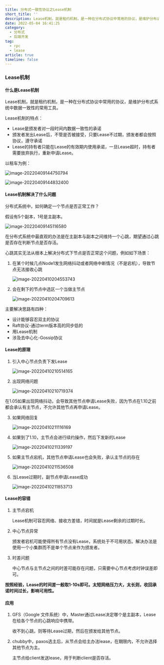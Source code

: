 ```yaml
---
title: 分布式一致性协议之Lease机制
short_title: ''
description: Lease机制，就是租约机制，是一种在分布式协议中常用的协议，是维护分布式系统中数据一致性的常用工具。
date: 2022-05-04 16:41:25
category:
  - 分布式
  - 后端开发
tag:
  - rpc
  - lease
article: true
timeline: false
---
```

### Lease机制

#### 什么是Lease机制

Lease机制，就是租约机制，是一种在分布式协议中常用的协议，是维护分布式系统中数据一致性的常用工具。

Lease机制的特点：

- Lease是颁发者对一段时间内数据一致性的承诺
- 颁发者发出Lease后，不管是否被接受，只要Lease不过期，颁发者都会按照协议，遵守承诺
- Lease的持有者只能在Lease的有效期内使用承诺，一旦Lease超时，持有者需要放弃执行，重新申请Lease。

以租车为例：

![image-20220409144750794](https://img1.terwer.space/image-20220409144750794.png)

![image-20220409144832400](https://img1.terwer.space/image-20220409144832400.png)

#### Lease机制解决了什么问题

分布式系统中，如何确定一个节点是否正常工作？

假设有5个副本，1号是主副本。

![image-20220409145116580](https://img1.terwer.space/image-20220409145116580.png)

在分布式系统中最直观的办法是在主副本与副本之间维持一个心跳，期望通过心跳是否存在判断节点是否存活。

心跳其实无法从根本上解决分布式下节点是否正常这个问题，例如如下场景：

1. 在某个时候几点Node1发生网络抖动或者网络中断情况（不是宕机），导致节点无法接收心跳

   ![image-20220410204553743](https://img1.terwer.space/image-20220410204553743.png)

2. 会在剩下的节点中选区一个当做主节点

   ![image-20220410204709613](https://img1.terwer.space/image-20220410204709613.png)

主要解决思路有四种：

- 设计能够容忍双主的协议
- Raft协议-通过term版本高的同步低的
- 用Lease机制
- 涉及去中心化-Gossip协议

#### Lease的原理

1. 引入中心节点负责下发Lease

   ![image-20220410210514165](https://img1.terwer.space/image-20220410210514165.png)

2. 出现网络问题

   ![image-20220410210719374](https://img1.terwer.space/image-20220410210719374.png)

在1.05如果出现网络抖动，会导致其他节点申请Lease失败，因为节点在1.10之前都会承认有主节点，不允许其他节点再申请Lease。

3. 如果网络回复

   ![image-20220410211116169](https://img1.terwer.space/image-20220410211116169.png)

4. 如果到了1.10，主节点会进行续约操作，然后下发新的Lease

   ![image-20220410211339197](https://img1.terwer.space/image-20220410211339197.png)

5. 如果主节点宕机，其他节点申请Lease也会失败，承认主节点的存在

   ![image-20220410211536508](https://img1.terwer.space/image-20220410211536508.png)

6. 当Lease过期时，副节点申请Lease成功

   ![image-20220410211853713](https://img1.terwer.space/image-20220410211853713.png)

#### Lease的容错

1. 主节点宕机

   Lease机制可容忍网络、接收方差错，时间就是Lease剩余的过期时长。

2. 中心节点异常

   颁发者宕机可能使得所有节点没有Lease，系统处于不可用状态。解决办法是使用一个小集群而不是单个节点来作为颁发者。

3. 时差问题

   中心节点与主节点之间的时差可能存在问题，只需要中心节点考虑时钟误差即可。

**按照经验，Lease的时间差一般取1-10s即可。太短网络压力大，太长则，收回承诺时间过长，影响可用性。**

#### 应用

1. GFS（Google 文件系统）中，Master通过Lease决定哪个是主副本，Lease在给各个节点的心跳响应中携带。

   收不到心跳，则等待Lease过期，然后在颁发给其他节点。

2. chubby中，paxos选主后，从节点会给主办法lease，在期限内，不允许选择其他节点为主。

   主节点给client发送lease，用于判断client是否存活。